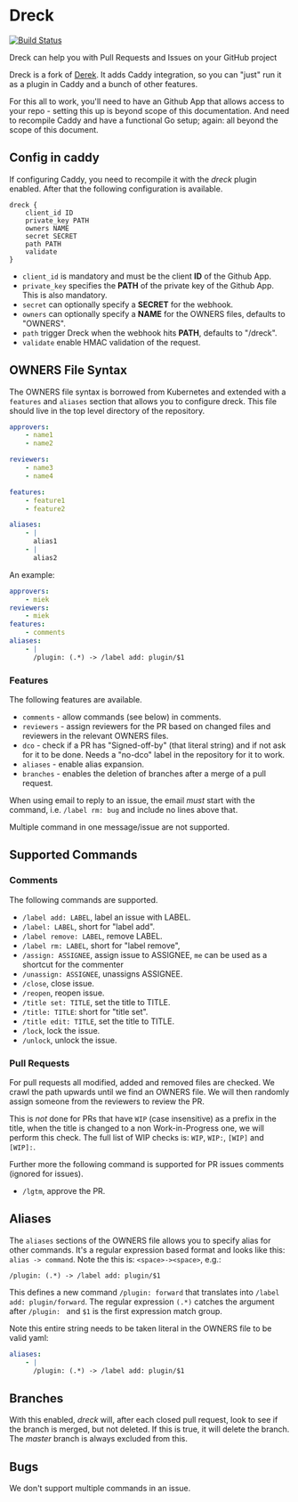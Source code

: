 # Dreck

[![Build Status](https://travis-ci.org/miekg/dreck.svg?branch=master)](https://travis-ci.org/miekg/dreck)

Dreck can help you with Pull Requests and Issues on your GitHub project

Dreck is a fork of [Derek](https://github.com/alexellis/derek). It adds Caddy integration, so you can
"just" run it as a plugin in Caddy and a bunch of other features.

For this all to work, you'll need to have an Github App that allows access to your repo - setting
this up is beyond scope of this documentation. And need to recompile Caddy and have a functional Go
setup; again: all beyond the scope of this document.

## Config in caddy

If configuring Caddy, you need to recompile it with the *dreck* plugin enabled. After that the
following configuration is available.

~~~
dreck {
    client_id ID
    private_key PATH
    owners NAME
    secret SECRET
    path PATH
    validate
}
~~~

* `client_id` is mandatory and must be the client **ID** of the Github App.
* `private_key` specifies the **PATH** of the private key of the Github App. This is also mandatory.
* `secret` can optionally specify a **SECRET** for the webhook.
* `owners` can optionally specify a **NAME** for the OWNERS files, defaults to "OWNERS".
* `path` trigger Dreck when the webhook hits **PATH**, defaults to "/dreck".
* `validate` enable HMAC validation of the request.

## OWNERS File Syntax

The OWNERS file syntax is borrowed from Kubernetes and extended with a `features` and `aliases`
section that allows you to configure dreck. This file should live in the top level directory of the
repository.

``` yaml
approvers:
    - name1
    - name2

reviewers:
    - name3
    - name4

features:
    - feature1
    - feature2

aliases:
    - |
      alias1
    - |
      alias2
```

An example:

~~~ yaml
approvers:
    - miek
reviewers:
    - miek
features:
    - comments
aliases:
    - |
      /plugin: (.*) -> /label add: plugin/$1
~~~

### Features

The following features are available.

* `comments` - allow commands (see below) in comments.
* `reviewers` - assign reviewers for the PR based on changed files and reviewers in the relevant
  OWNERS files.
* `dco` - check if a PR has "Signed-off-by" (that literal string) and if not ask for it to be done.
  Needs a "no-dco" label in the repository for it to work.
* `aliases` - enable alias expansion.
* `branches` - enables the deletion of branches after a merge of a pull request.

When using email to reply to an issue, the email *must* start with the command, i.e. `/label rm: bug`
and include no lines above that.

Multiple command in one message/issue are not supported.

## Supported Commands

### Comments

The following commands are supported.

* `/label add: LABEL`, label an issue with LABEL.
* `/label: LABEL`,  short for "label add".
* `/label remove: LABEL`, remove LABEL.
* `/label rm: LABEL`, short for "label remove",
* `/assign: ASSIGNEE`, assign issue to ASSIGNEE, `me` can be used as a shortcut for the commenter
* `/unassign: ASSIGNEE`, unassigns ASSIGNEE.
* `/close`, close issue.
* `/reopen`, reopen issue.
* `/title set: TITLE`, set the title to TITLE.
* `/title: TITLE`: short for "title set".
* `/title edit: TITLE`, set the title to TITLE.
* `/lock`, lock the issue.
* `/unlock`, unlock the issue.

### Pull Requests

For pull requests all modified, added and removed files are checked. We crawl the path upwards
until we find an OWNERS file. We will then randomly assign someone from the reviewers to review the
PR.

This is *not* done for PRs that have `WIP` (case insensitive) as a prefix in the title, when the
title is changed to a non Work-in-Progress one, we will perform this check. The full list of WIP
checks is: `WIP`, `WIP:`, `[WIP]` and `[WIP]:`.

Further more the following command is supported for PR issues comments (ignored for issues).

* `/lgtm`, approve the PR.

## Aliases

The `aliases` sections of the OWNERS file allows you to specify alias for other commands. It's
a regular expression based format and looks like this: `alias -> command`. Note the this is:
`<space>-><space>`, e.g.:

~~~
/plugin: (.*) -> /label add: plugin/$1
~~~

This defines a new command `/plugin: forward` that translates into `/label add: plugin/forward`.
The regular expression `(.*)` catches the argument after `/plugin: ` and `$1` is the first expression
match group.

Note this entire string needs to be taken literal in the OWNERS file to be valid yaml:

~~~ yaml
aliases:
    - |
      /plugin: (.*) -> /label add: plugin/$1
~~~

## Branches

With this enabled, *dreck* will, after each closed pull request, look to see if the branch is
merged, but not deleted. If this is true, it will delete the branch. The *master* branch is always
excluded from this.

## Bugs

We don't support multiple commands in an issue.
